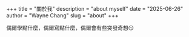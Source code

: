 +++
title = "關於我"
description = "about myself"
date = "2025-06-26"
author = "Wayne Chang"
slug = "about"
+++

偶爾學點什麼，偶爾寫點什麼，偶爾會有些突發奇想😏

